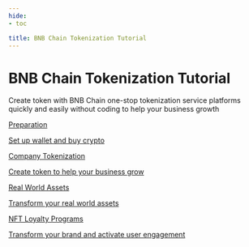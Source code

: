 ```yaml
---
hide:
- toc

title: BNB Chain Tokenization Tutorial
---
```


<style>
   .md-source-file, .md-content__button.md-icon {
      display: none;
   }
</style>

<div class="section-head">
    <div class="left">
        <h1>BNB Chain Tokenization Tutorial</h1>
        <p>Create token with BNB Chain one-stop tokenization service platforms quickly and easily without coding to help your business growth</p>
    </div>
</div>



<div class="section-body">
    <a href="./account-preparation.md">
        <div>Preparation</div>
        <p>Set up wallet and buy crypto</p>
    </a>
    <a href="./company-tokenization.md">
        <div>Company Tokenization</div>
        <p>Create token to help your business grow</p>
    </a>
    <a href="./rwa-tokenization.md">
        <div>Real World Assets</div>
        <p>Transform your real world assets</p>
    </a>
    <a href="./nft-loyalty-programs.md">
        <div>NFT Loyalty Programs</div>
        <p>Transform your brand and activate user engagement</p>
    </a>
</div>
